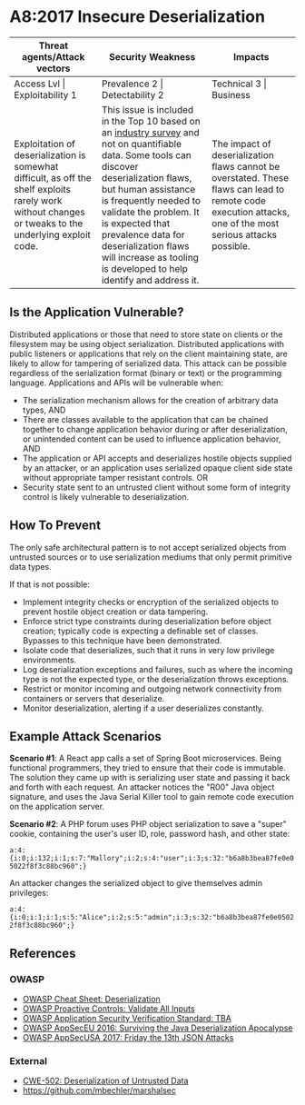 # A8:2017 Insecure Deserialization

| Threat agents/Attack vectors | Security Weakness           | Impacts               |
| -- | -- | -- |
| Access Lvl \| Exploitability 1 | Prevalence 2 \| Detectability 2 | Technical 3 \| Business |
| Exploitation of deserialization is somewhat difficult, as off the shelf exploits rarely work without changes or tweaks to the underlying exploit code. | This issue is included in the Top 10 based on an [industry survey](https://owasp.blogspot.com/2017/08/owasp-top-10-2017-project-update.html) and not on quantifiable data. Some tools can discover deserialization flaws, but human assistance is frequently needed to validate the problem. It is expected that prevalence data for deserialization flaws will increase as tooling is developed to help identify and address it. | The impact of deserialization flaws cannot be overstated. These flaws can lead to remote code execution attacks, one of the most serious attacks possible. |

## Is the Application Vulnerable?

Distributed applications or those that need to store state on clients or the filesystem may be using object serialization. Distributed applications with public listeners or applications that rely on the client maintaining state, are likely to allow for tampering of serialized data. This attack can be possible regardless of the serialization format (binary or text) or the programming language.  Applications and APIs will be vulnerable when:
* The serialization mechanism allows for the creation of arbitrary data types, AND
* There are classes available to the application that can be chained together to change application behavior during or after deserialization, or unintended content can be used to influence application behavior, AND
* The application or API accepts and deserializes hostile objects supplied by an attacker, or an application uses serialized opaque client side state without appropriate tamper resistant controls. OR
* Security state sent to an untrusted client without some form of integrity control is likely vulnerable to deserialization.

## How To Prevent

The only safe architectural pattern is to not accept serialized objects from untrusted sources or to use serialization mediums that only permit primitive data types.

If that is not possible:
* Implement integrity checks or encryption of the serialized objects to prevent hostile object creation or data tampering.
* Enforce strict type constraints during deserialization before object creation; typically code is expecting a definable set of classes. Bypasses to this technique have been demonstrated.
* Isolate code that deserializes, such that it runs in very low privilege environments.
* Log deserialization exceptions and failures, such as where the incoming type is not the expected type, or the deserialization throws exceptions.
* Restrict or monitor incoming and outgoing network connectivity from containers or servers that deserialize.
* Monitor deserialization, alerting if a user deserializes constantly.

## Example Attack Scenarios

**Scenario #1**: A React app calls a set of Spring Boot microservices. Being functional programmers, they tried to ensure that their code is immutable. The solution they came up with is serializing user state and passing it back and forth with each request. An attacker notices the "R00" Java object signature, and uses the Java Serial Killer tool to gain remote code execution on the application server.

**Scenario #2**: A PHP forum uses PHP object serialization to save a "super" cookie, containing the user's user ID, role, password hash, and other state:

`a:4:{i:0;i:132;i:1;s:7:"Mallory";i:2;s:4:"user";i:3;s:32:"b6a8b3bea87fe0e05022f8f3c88bc960";}`

An attacker changes the serialized object to give themselves admin privileges:

`a:4:{i:0;i:1;i:1;s:5:"Alice";i:2;s:5:"admin";i:3;s:32:"b6a8b3bea87fe0e05022f8f3c88bc960";}`

## References

### OWASP

* [OWASP Cheat Sheet: Deserialization](https://www.owasp.org/index.php/Deserialization_Cheat_Sheet)
* [OWASP Proactive Controls: Validate All Inputs](https://www.owasp.org/index.php/OWASP_Proactive_Controls#4:_Validate_All_Inputs)
* [OWASP Application Security Verification Standard: TBA](https://www.owasp.org/index.php/Category:OWASP_Application_Security_Verification_Standard_Project#tab=Home)
* [OWASP AppSecEU 2016: Surviving the Java Deserialization Apocalypse](https://speakerdeck.com/pwntester/surviving-the-java-deserialization-apocalypse)
* [OWASP AppSecUSA 2017: Friday the 13th JSON Attacks](https://speakerdeck.com/pwntester/friday-the-13th-json-attacks)

### External

* [CWE-502: Deserialization of Untrusted Data](https://cwe.mitre.org/data/definitions/502.html)
* https://github.com/mbechler/marshalsec

